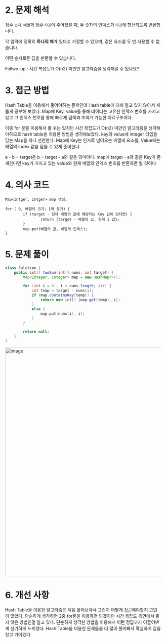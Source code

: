 # 2. 문제 해석
정수 `숫자 배열`과 정수 `타깃`이 주어졌을 때, 두 숫자의 인덱스가 `타깃`에 합산되도록 반환합니다.

각 입력에 정확히 **하나의 해**가 있다고 가정할 수 있으며, 같은 요소를 두 번 사용할 수 없습니다.

어떤 순서로든 답을 반환할 수 있습니다.

Follwo-up : 시간 복잡도가 O(n2) 미만인 알고리즘을 생각해낼 수 있나요?

# 3. 접근 방법
Hash Table을 이용해서 풀어야하는 문제인데 Hash table에 대해 알고 있지 않아서 새롭게 공부해 보았다.
Map에 Key, value를 통해 데이터는 고유한 인덱스 번호를 가지고 있고 그 인덱스 번호를 통해 빠르게 검색과 조회가 가능한 자료구조이다.

이중 for 문을 이용해서 풀 수는 있지만 시간 복잡도가 O(n2) 미만인 알고리즘을 생각해야하므로 hash table을 이용한 방법을 생각해보았다.
key와 value에 Integer 타입을 담는 Map을 하나 선안한다. Map에 Key는 인자로 넘어오는 배열에 요소를, Value에는 배열의 index 값을 담을 수 있게 준비한다.

a - b = target은 b = target - a와 같은 의미이다. map에  target - a와 같은 Key가 존재한다면 key가 가지고 있는 value와 현재 배열의 인덱스 번호를 반환하면 될 것이다

# 4. 의사 코드
```
Map<Intger, Intger> map 생성;

for ( 0, 배열의 크기; 1씩 증가) {
		if (target - 현재 배열의 값에 해당하는 Key 값이 있다면) {
				return {target - 배열의 값, 현재 i 값};
		}
		map.put(배열의 값, 배열의 인덱스);
}
```

# 5. 문제 풀이
```java
class Solution {
    public int[] twoSum(int[] nums, int target) {
        Map<Integer, Integer> map = new HashMap<>();

        for (int i = 0 ; i < nums.length; i++) {
            int temp = target - nums[i];
            if (map.containsKey(temp)) {
                return new int[] {map.get(temp), i};
            }
            else {
                map.put(nums[i], i);
            }
        }

        return null;
    }
}
```
<img width="740" alt="image" src="https://github.com/ironReal/LeetHub/assets/46087207/d4ca22f2-c2f6-4282-bdd3-b6dcd896e21c">


# 6. 개선 사항
Hash Table을 이용한 알고리즘은 처음 풀어보아서 그런지 어떻게 접근해야할지 고민이 많았다.
단순하게 생각하면 2중 for문을 이용하면 되겠지만 시간 복잡도 측면에서 좋지 않은 방법인걸 알고 있다. 단순하게 생각한 방법을 이용해서 이런 정답까지 이끌어낸게 신기하게 느껴졌다.
Hash Table을 이용한 문제들을 더 많이 풀어봐서 확실하게 감을 잡고 가야겠다.
